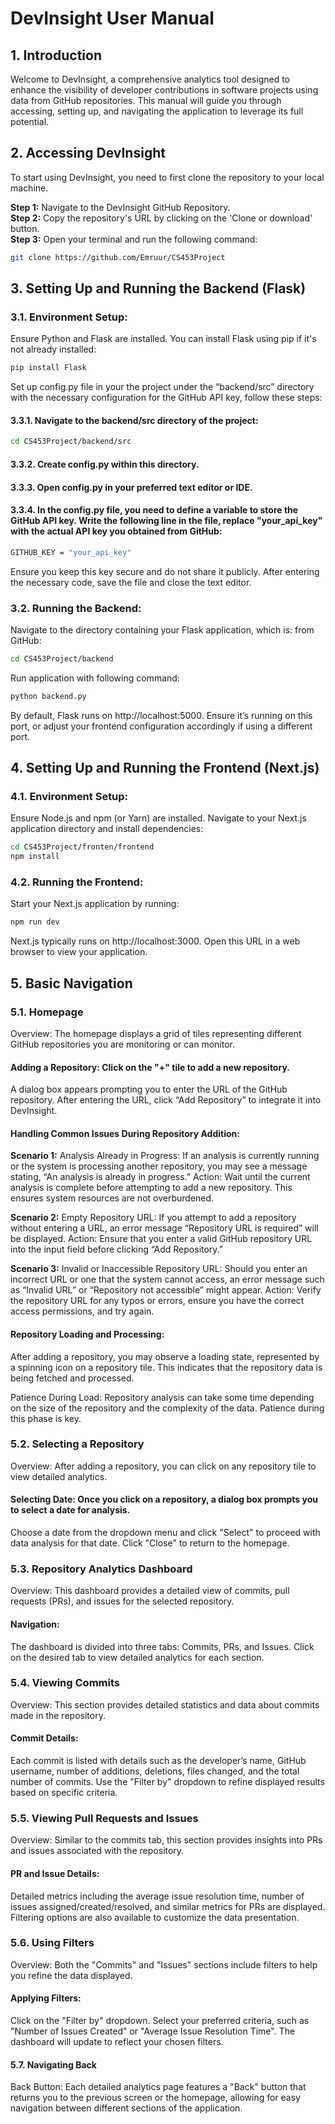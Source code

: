 # DevInsight User Manual

## 1. Introduction
Welcome to DevInsight, a comprehensive analytics tool designed to enhance the visibility of developer contributions in software projects using data from GitHub repositories. This manual will guide you through accessing, setting up, and navigating the application to leverage its full potential.

## 2. Accessing DevInsight
To start using DevInsight, you need to first clone the repository to your local machine.

**Step 1:** Navigate to the DevInsight GitHub Repository.  
**Step 2:** Copy the repository's URL by clicking on the 'Clone or download' button.  
**Step 3:** Open your terminal and run the following command:
```bash
git clone https://github.com/Emruur/CS453Project
```
## 3. Setting Up and Running the Backend (Flask)
### 3.1. Environment Setup:
Ensure Python and Flask are installed. You can install Flask using pip if it's not already installed:
```bash
pip install Flask
```
Set up config.py file in your the project under the “backend/src” directory with the necessary configuration for the GitHub API key, follow these steps:
#### 3.3.1. Navigate to the backend/src directory of the project:
```bash
cd CS453Project/backend/src
```
#### 3.3.2. Create config.py within this directory.
#### 3.3.3. Open config.py in your preferred text editor or IDE.
#### 3.3.4. In the config.py file, you need to define a variable to store the GitHub API key. Write the following line in the file, replace "your_api_key" with the actual API key you obtained from GitHub:
```bash
GITHUB_KEY = "your_api_key"
```
Ensure you keep this key secure and do not share it publicly. After entering the necessary code, save the file and close the text editor.
### 3.2. Running the Backend:
Navigate to the directory containing your Flask application, which is:
from GitHub:
```bash
cd CS453Project/backend
```
Run application with following command:
```bash
python backend.py
```
By default, Flask runs on http://localhost:5000. Ensure it’s running on this port, or adjust your frontend configuration accordingly if using a different port.
## 4. Setting Up and Running the Frontend (Next.js)
### 4.1. Environment Setup:
Ensure Node.js and npm (or Yarn) are installed.
Navigate to your Next.js application directory and install dependencies:
```bash
cd CS453Project/fronten/frontend
npm install
```
### 4.2.  Running the Frontend:
Start your Next.js application by running:
```bash
npm run dev
```
Next.js typically runs on http://localhost:3000. Open this URL in a web browser to view your application.
## 5. Basic Navigation 
### 5.1. Homepage
Overview: The homepage displays a grid of tiles representing different GitHub repositories you are monitoring or can monitor.

#### Adding a Repository: Click on the "+" tile to add a new repository.
A dialog box appears prompting you to enter the URL of the GitHub repository.
After entering the URL, click “Add Repository” to integrate it into DevInsight.
#### Handling Common Issues During Repository Addition:
**Scenario 1:** Analysis Already in Progress:
If an analysis is currently running or the system is processing another repository, you may see a message stating, “An analysis is already in progress.”
Action: Wait until the current analysis is complete before attempting to add a new repository. This ensures system resources are not overburdened.

**Scenario 2:** Empty Repository URL:
If you attempt to add a repository without entering a URL, an error message “Repository URL is required” will be displayed.
Action: Ensure that you enter a valid GitHub repository URL into the input field before clicking “Add Repository.”

**Scenario 3:** Invalid or Inaccessible Repository URL:
Should you enter an incorrect URL or one that the system cannot access, an error message such as “Invalid URL” or “Repository not accessible” might appear.
Action: Verify the repository URL for any typos or errors, ensure you have the correct access permissions, and try again.

#### Repository Loading and Processing:
After adding a repository, you may observe a loading state, represented by a spinning icon on a repository tile. This indicates that the repository data is being fetched and processed.

Patience During Load: Repository analysis can take some time depending on the size of the repository and the complexity of the data. Patience during this phase is key.

### 5.2. Selecting a Repository
Overview: After adding a repository, you can click on any repository tile to view detailed analytics.

#### Selecting Date: Once you click on a repository, a dialog box prompts you to select a date for analysis.
Choose a date from the dropdown menu and click "Select" to proceed with data analysis for that date.
Click "Close" to return to the homepage.

### 5.3. Repository Analytics Dashboard
Overview: This dashboard provides a detailed view of commits, pull requests (PRs), and issues for the selected repository.

#### Navigation:
The dashboard is divided into three tabs: Commits, PRs, and Issues.
Click on the desired tab to view detailed analytics for each section.

### 5.4. Viewing Commits
Overview: This section provides detailed statistics and data about commits made in the repository.

#### Commit Details:
Each commit is listed with details such as the developer’s name, GitHub username, number of additions, deletions, files changed, and the total number of commits.
Use the "Filter by" dropdown to refine displayed results based on specific criteria.

### 5.5. Viewing Pull Requests and Issues
Overview: Similar to the commits tab, this section provides insights into PRs and issues associated with the repository.

#### PR and Issue Details:
Detailed metrics including the average issue resolution time, number of issues assigned/created/resolved, and similar metrics for PRs are displayed.
Filtering options are also available to customize the data presentation.

### 5.6. Using Filters
Overview: Both the "Commits" and "Issues" sections include filters to help you refine the data displayed.

#### Applying Filters:
Click on the "Filter by" dropdown.
Select your preferred criteria, such as "Number of Issues Created" or "Average Issue Resolution Time".
The dashboard will update to reflect your chosen filters.

#### 5.7. Navigating Back
Back Button: Each detailed analytics page features a "Back" button that returns you to the previous screen or the homepage, allowing for easy navigation between different sections of the application.



